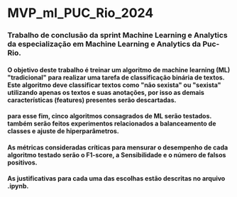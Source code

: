 ﻿# MVP_ml_PUC_Rio_2024

### Trabalho de conclusão da sprint Machine Learning e Analytics da especialização em Machine Learning e Analytics da Puc-Rio.

#### O objetivo deste trabalho é treinar um algoritmo de machine learning (ML) "tradicional" para realizar uma tarefa de classificação binária de textos. Este algoritmo deve classificar textos como "não sexista" ou "sexista" utilizando apenas os textos e suas anotações, por isso as demais características (features) presentes serão descartadas.
 
#### para esse fim, cinco algoritmos consagrados de ML serão testados. também serão feitos experimentos relacionados a balanceamento de classes e ajuste de hiperparâmetros. 

#### As métricas consideradas críticas para mensurar o desempenho de cada algoritmo testado serão o F1-score, a Sensibilidade e o número de falsos positivos.

#### As justificativas para cada uma das escolhas estão descritas no arquivo .ipynb.
